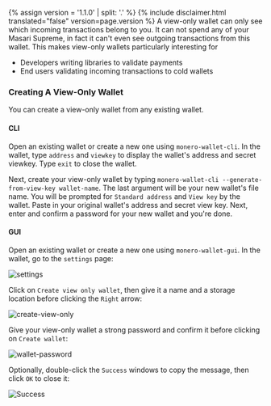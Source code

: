 {% assign version = '1.1.0' | split: '.' %}
{% include disclaimer.html translated="false" version=page.version %}
A view-only wallet can only see which incoming transactions belong to you. It can not spend any of your Masari Supreme, in fact it can't even see outgoing transactions from this wallet. This makes view-only wallets particularly interesting for

* Developers writing libraries to validate payments
* End users validating incoming transactions to cold wallets

### Creating A View-Only Wallet

You can create a view-only wallet from any existing wallet.

#### CLI

Open an existing wallet or create a new one using `monero-wallet-cli`. In the wallet, type `address` and `viewkey` to display the wallet's address and secret viewkey. Type `exit` to close the wallet.

Next, create your view-only wallet by typing `monero-wallet-cli --generate-from-view-key wallet-name`. The last argument will be your new wallet's file name. You will be prompted for `Standard address` and `View key` by the wallet. Paste in your original wallet's address and secret view key. Next, enter and confirm a password for your new wallet and you're done.

#### GUI

Open an existing wallet or create a new one using `monero-wallet-gui`. In the wallet, go to the `settings` page:

![settings](png/view-only/settings.png)

Click on `Create view only wallet`, then give it a name and a storage location before clicking the `Right` arrow:

![create-view-only](png/view-only/create-view-only.png)

Give your view-only wallet a strong password and confirm it before clicking on `Create wallet`:

![wallet-password](png/view-only/wallet-password.png)

Optionally, double-click the `Success` windows to copy the message, then click `OK` to close it:

![Success](png/view-only/Success.png)
